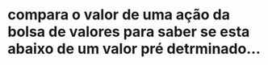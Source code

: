 # compara o valor de uma ação da bolsa de valores para saber se esta abaixo de um valor pré detrminado...
